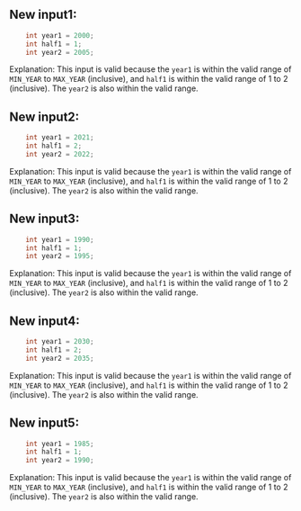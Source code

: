 ## New input1:
```java
    int year1 = 2000;
    int half1 = 1;
    int year2 = 2005;
```
Explanation: This input is valid because the `year1` is within the valid range of `MIN_YEAR` to `MAX_YEAR` (inclusive), and `half1` is within the valid range of 1 to 2 (inclusive). The `year2` is also within the valid range.

## New input2:
```java
    int year1 = 2021;
    int half1 = 2;
    int year2 = 2022;
```
Explanation: This input is valid because the `year1` is within the valid range of `MIN_YEAR` to `MAX_YEAR` (inclusive), and `half1` is within the valid range of 1 to 2 (inclusive). The `year2` is also within the valid range.

## New input3:
```java
    int year1 = 1990;
    int half1 = 1;
    int year2 = 1995;
```
Explanation: This input is valid because the `year1` is within the valid range of `MIN_YEAR` to `MAX_YEAR` (inclusive), and `half1` is within the valid range of 1 to 2 (inclusive). The `year2` is also within the valid range.

## New input4:
```java
    int year1 = 2030;
    int half1 = 2;
    int year2 = 2035;
```
Explanation: This input is valid because the `year1` is within the valid range of `MIN_YEAR` to `MAX_YEAR` (inclusive), and `half1` is within the valid range of 1 to 2 (inclusive). The `year2` is also within the valid range.

## New input5:
```java
    int year1 = 1985;
    int half1 = 1;
    int year2 = 1990;
```
Explanation: This input is valid because the `year1` is within the valid range of `MIN_YEAR` to `MAX_YEAR` (inclusive), and `half1` is within the valid range of 1 to 2 (inclusive). The `year2` is also within the valid range.